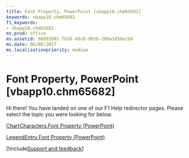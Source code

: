 ```yaml
---
title: Font Property, PowerPoint [vbapp10.chm65682]
keywords: vbapp10.chm65682
f1_keywords:
- vbapp10.chm65682
ms.prod: office
ms.assetid: 98093081-f616-49c8-9b5b-289a1058ecb9
ms.date: 06/08/2017
ms.localizationpriority: medium
---
```



# Font Property, PowerPoint [vbapp10.chm65682]

Hi there! You have landed on one of our F1 Help redirector pages. Please select the topic you were looking for below.

[ChartCharacters.Font Property (PowerPoint)](https://msdn.microsoft.com/library/12028e1a-9aa6-342e-dbf0-87962a50da17%28Office.15%29.aspx)

[LegendEntry.Font Property (PowerPoint)](https://msdn.microsoft.com/library/ef4051e3-3332-730a-eb30-d52795a0c7d6%28Office.15%29.aspx)

[!include[Support and feedback](~/includes/feedback-boilerplate.md)]
